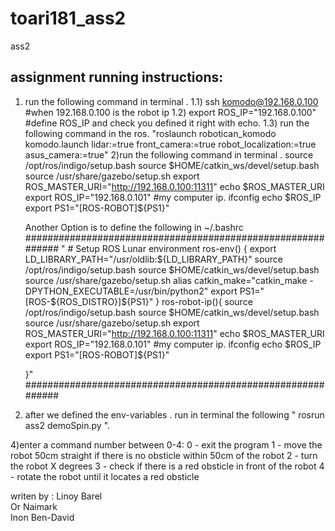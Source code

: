 # toari181_ass2
ass2
## assignment running instructions:
1) run the following command in terminal .
	1.1) ssh komodo@192.168.0.100  #when 192.168.0.100 is the robot ip
	1.2) export ROS_IP="192.168.0.100" #define ROS_IP and check you defined it right with echo.
	1.3) run the following command in the ros.
		"roslaunch robotican_komodo komodo.launch lidar:=true front_camera:=true robot_localization:=true asus_camera:=true"
2)run the following command in terminal .
	source /opt/ros/indigo/setup.bash
    source $HOME/catkin_ws/devel/setup.bash
    source /usr/share/gazebo/setup.sh
	export ROS_MASTER_URI="http://192.168.0.100:11311"
	echo $ROS_MASTER_URI
	export ROS_IP="192.168.0.101"  #my computer ip. ifconfig
	echo $ROS_IP
	export PS1="[ROS-ROBOT]${PS1}"

	Another Option is to define the following in ~/.bashrc
	############################################################
"	# Setup ROS Lunar environment
	ros-env() {
	  export LD_LIBRARY_PATH="/usr/oldlib:${LD_LIBRARY_PATH}"
	    source /opt/ros/indigo/setup.bash
	      source $HOME/catkin_ws/devel/setup.bash
	        source /usr/share/gazebo/setup.sh
	          alias catkin_make="catkin_make -DPYTHON_EXECUTABLE=/usr/bin/python2"
	    	export PS1="[ROS-${ROS_DISTRO}]${PS1}"
	}
	ros-robot-ip(){
		source /opt/ros/indigo/setup.bash
	    source $HOME/catkin_ws/devel/setup.bash
	    source /usr/share/gazebo/setup.sh
		export ROS_MASTER_URI="http://192.168.0.100:11311"
		echo $ROS_MASTER_URI
		export ROS_IP="192.168.0.101"  #my computer ip. ifconfig
		echo $ROS_IP
		export PS1="[ROS-ROBOT]${PS1}"

	}"
	############################################################	
3) after we defined the env-variables . run in terminal the following " rosrun ass2 demoSpin.py ". 

4)enter a command number between 0-4:
0 - exit the program
1 - move the robot 50cm straight if there is no obsticle within 50cm of the robot
2 - turn the robot X degrees
3 - check if there is a red obsticle in front of the robot
4 - rotate the robot until it locates a red obsticle

writen by :
			Linoy Barel			
			Or Naimark			
			Inon Ben-David		
